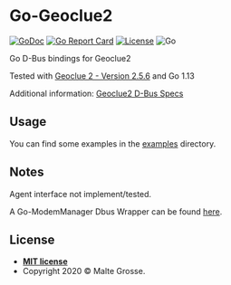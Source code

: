 Go-Geoclue2
================

[![GoDoc](https://godoc.org/github.com/maltegrosse/go-geoclue2?status.svg)](https://pkg.go.dev/github.com/maltegrosse/go-geoclue2)
[![Go Report Card](https://goreportcard.com/badge/github.com/maltegrosse/go-geoclue2)](https://goreportcard.com/report/github.com/maltegrosse/go-geoclue2)
[![License](http://img.shields.io/:license-mit-blue.svg?style=flat-square)](http://badges.mit-license.org)
![Go](https://github.com/maltegrosse/go-geoclue2/workflows/Go/badge.svg) 

Go D-Bus bindings for Geoclue2

Tested with [Geoclue 2 - Version 2.5.6](https://gitlab.freedesktop.org/geoclue/geoclue/-/releases/2.5.6) and Go 1.13

Additional information: [Geoclue2 D-Bus Specs](https://www.freedesktop.org/software/geoclue/docs/ref-dbus.html)

## Usage

You can find some examples in the [examples](examples) directory.

## Notes
Agent interface not implement/tested. 

A Go-ModemManager Dbus Wrapper can be found [here](https://github.com/maltegrosse/go-modemmanager).

## License

- **[MIT license](http://opensource.org/licenses/mit-license.php)**
- Copyright 2020 © Malte Grosse.